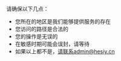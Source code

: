 请确保以下几点：

- 您所在的地区是我们能够提供服务的存在
- 您访问的路径是合法的
- 您的操作是无误的
- 在敏感时期可能会误封，请等待
- 如果以上都不是，请联系admin@hesiy.cn
